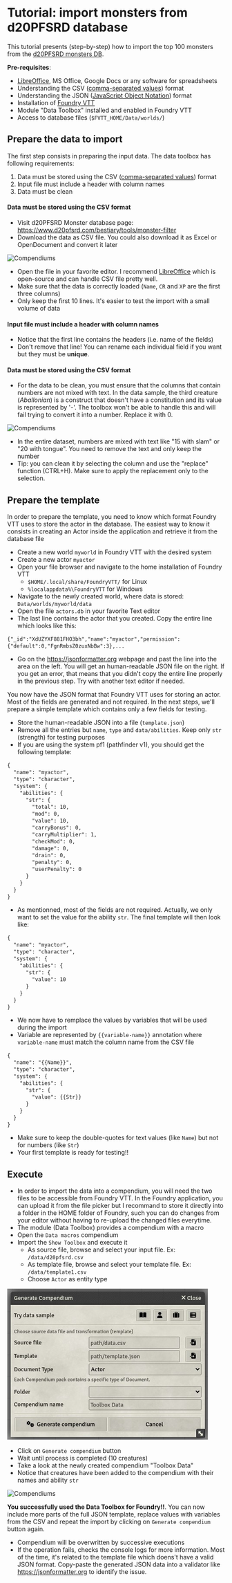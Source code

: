 # Tutorial: import monsters from d20PFSRD database

This tutorial presents (step-by-step) how to import the top 100 monsters from the [d20PFSRD monsters DB](https://www.d20pfsrd.com/bestiary/tools/monster-filter).

**Pre-requisites**:
* [LibreOffice](https://www.libreoffice.org/), MS Office, Google Docs or any software for spreadsheets
* Understanding the CSV ([comma-separated values](https://en.wikipedia.org/wiki/Comma-separated_values)) format
* Understanding the JSON ([JavaScript Object Notation](https://fr.wikipedia.org/wiki/JavaScript_Object_Notation)) format
* Installation of [Foundry VTT](https://foundryvtt.com/)
* Module "Data Toolbox" installed and enabled in Foundry VTT
* Access to database files (`$FVTT_HOME/Data/worlds/`)

## Prepare the data to import

The first step consists in preparing the input data. The data toolbox has following requirements:
1. Data must be stored using the CSV ([comma-separated values](https://en.wikipedia.org/wiki/Comma-separated_values)) format
1. Input file must include a header with column names
1. Data must be clean

#### Data must be stored using the CSV format 

* Visit d20PFSRD Monster database page: https://www.d20pfsrd.com/bestiary/tools/monster-filter
* Download the data as CSV file. You could also download it as Excel or OpenDocument and convert it later

![Compendiums](../img/export-as-csv.jpg)

* Open the file in your favorite editor. I recommend [LibreOffice](https://www.libreoffice.org/) which is open-source and can handle CSV file pretty well.
* Make sure that the data is correctly loaded (`Name`, `CR` and `XP` are the first three columns)
* Only keep the first 10 lines. It's easier to test the import with a small volume of data

#### Input file must include a header with column names

* Notice that the first line contains the headers (i.e. name of the fields)
* Don't remove that line! You can rename each individual field if you want but they must be **unique**.

#### Data must be stored using the CSV format 

* For the data to be clean, you must ensure that the columns that contain numbers are not mixed with text. In the data sample, the third creature (*Aballonian*)
is a construct that doesn't have a constitution and its value is represented by '-'. The toolbox won't be able to handle this and will fail trying to convert
it into a number. Replace it with 0.

![Compendiums](../img/clean-data.jpg)

* In the entire dataset, numbers are mixed with text like "15 with slam" or "20 with tongue". You need to remove the text and only keep the number
* Tip: you can clean it by selecting the column and use the "replace" function (CTRL+H). Make sure to apply the replacement only to the selection.

## Prepare the template

In order to prepare the template, you need to know which format Foundry VTT uses to store the actor in the database. The easiest way to know it
consists in creating an Actor inside the application and retrieve it from the database file

* Create a new world `myworld` in Foundry VTT with the desired system
* Create a new actor `myactor`
* Open your file browser and navigate to the home installation of Foundry VTT
  * `$HOME/.local/share/FoundryVTT/` for Linux
  * `%localappdata%\FoundryVTT` for Windows
* Navigate to the newly created world, where data is stored: `Data/worlds/myworld/data`
* Open the file `actors.db` in your favorite Text editor
* The last line contains the actor that you created. Copy the entire line which looks like this:
```
{"_id":"XdUZYXF881FHO3bh","name":"myactor","permission":{"default":0,"FgnRmbsZ0zuxNbBw":3},...
```
* Go on the https://jsonformatter.org webpage and past the line into the area on the left. You will get an human-readable JSON file on the right. If you get an error, that means that you didn't copy the entire line properly in the previous step. Try with another text editor if needed.

You now have the JSON format that Foundry VTT uses for storing an actor. Most of the fields are generated and not required. In the next steps, we'll prepare a simple template
which contains only a few fields for testing. 

* Store the human-readable JSON into a file (`template.json`)
* Remove all the entries but `name`, `type` and `data/abilities`. Keep only `str` (strength) for testing purposes
* If you are using the system pf1 (pathfinder v1), you should get the following template:

```
{
  "name": "myactor",
  "type": "character",
  "system": {
    "abilities": {
      "str": {
        "total": 10,
        "mod": 0,
        "value": 10,
        "carryBonus": 0,
        "carryMultiplier": 1,
        "checkMod": 0,
        "damage": 0,
        "drain": 0,
        "penalty": 0,
        "userPenalty": 0
      }
    }
  }
}
```

* As mentionned, most of the fields are not required. Actually, we only want to set the value for the ability `str`. The final template will then look like:
```
{
  "name": "myactor",
  "type": "character",
  "system": {
    "abilities": {
      "str": {
        "value": 10
      }
    }
  }
}
```

* We now have to remplace the values by variables that will be used during the import
* Variable are represented by `{{variable-name}}` annotation where `variable-name` must match the column name from the CSV file
```
{
  "name": "{{Name}}",
  "type": "character",
  "system": {
    "abilities": {
      "str": {
        "value": {{Str}}
      }
    }
  }
}
```

* Make sure to keep the double-quotes for text values (like `Name`) but not for numbers (like `Str`)
* Your first template is ready for testing!!


## Execute

* In order to import the data into a compendium, you will need the two files to be accessible from Foundry VTT. 
In the Foundry application, you can upload it from the file picker but I recommand to store it directly into a folder
in the HOME folder of Foundry, such you can do changes from your editor without having to re-upload the changed files
everytime.
* The module (Data Toolbox) provides a compendium with a macro
* Open the `Data macros` compendium
* Import the `Show Toolbox` and execute it
  * As source file, browse and select your input file. Ex: `/data/d20pfsrd.csv`
  * As template file, browse and select your template file. Ex: `/data/template1.csv`
  * Choose `Actor` as entity type

![Compendiums](../img/import-data.jpg)

* Click on `Generate compendium` button
* Wait until process is completed (10 creatures)
* Take a look at the newly created compendium "Toolbox Data"
* Notice that creatures have been added to the compendium with their names and ability `str`

![Compendiums](../img/compendium-generated.jpg)

**You successfully used the Data Toolbox for Foundry!!**. You can now include more parts of the full JSON template, replace values with variables from the CSV and repeat the import by clicking on `Generate compendium` button again.

* Compendium will be overwritten by successive executions
* If the operation fails, checks the console logs for more information. Most of the time, it's related to the template file which doens't have a valid JSON format. Copy-paste the generated JSON data into a validator like https://jsonformatter.org to identify the issue.

